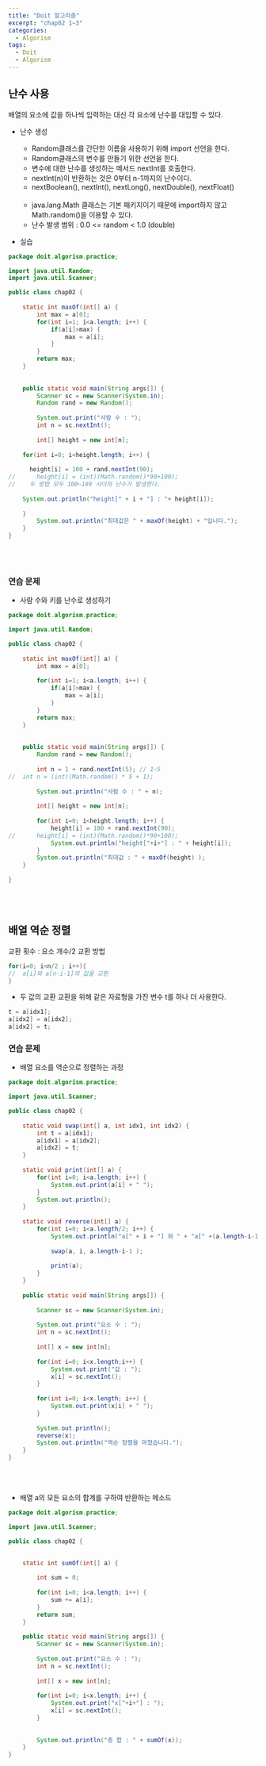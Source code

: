 ```yaml
---
title: "Doit 알고리즘"
excerpt: "chap02 1~3"
categories: 
  - Algorism
tags: 
  - Doit
  - Algorism
---
```


## 난수 사용

배열의 요소에 값을 하나씩 입력하는 대신 각 요소에 난수를 대입할 수 있다. <br>

- 난수 생성
    - Random클래스를 간단한 이름을 사용하기 위해 import 선언을 한다.
    - Random클래스의 변수를 만들기 위한 선언을 한다.
    - 변수에 대한 난수를 생성하는 메서드 nextInt를 호출한다. 
    - nextInt(n)이 반환하는 것은 0부터 n-1까지의 난수이다.
    - nextBoolean(), nextInt(), nextLong(), nextDouble(), nextFloat()
    <br><br>
    - java.lang.Math 클래스는 기본 패키지이기 때문에 import하지 않고 Math.random()을 이용할 수 있다.
    - 난수 발생 범위 : 0.0 <= random < 1.0 (double)

- 실습

```java
package doit.algorism.practice;

import java.util.Random;
import java.util.Scanner;

public class chap02 { 
	
	static int maxOf(int[] a) {
		int max = a[0];
		for(int i=1; i<a.length; i++) {
			if(a[i]>max) {
				max = a[i];
			}
		}
		return max;
	}
	
	
	public static void main(String args[]) {
		Scanner sc = new Scanner(System.in);
		Random rand = new Random();
		 	
		System.out.print("사람 수 : ");
		int n = sc.nextInt();
		
		int[] height = new int[n];
		
    for(int i=0; i<height.length; i++) {
    
      height[i] = 100 + rand.nextInt(90); 
//		height[i] = (int)(Math.random()*90+100);
//    두 방법 모두 100~189 사이의 난수가 발생한다.
    
    System.out.println("height[" + i + "] : "+ height[i]);
    
    }
		System.out.println("최대값은 " + maxOf(height) + "입니다.");
	}
}
```

<br><br>

### 연습 문제

- 사람 수와 키를 난수로 생성하기

```java
package doit.algorism.practice;

import java.util.Random;

public class chap02 { 
	
	static int maxOf(int[] a) {
		int max = a[0];
		
		for(int i=1; i<a.length; i++) {
			if(a[i]>max) {
				max = a[i];
			}
		}
		return max;
	}
	
	
	public static void main(String args[]) {
		Random rand = new Random();
		
		int n = 1 + rand.nextInt(5); // 1~5
//	int n = (int)(Math.random() * 5 + 1);
		
		System.out.println("사람 수 : " + n);
		
		int[] height = new int[n];
		
		for(int i=0; i<height.length; i++) {
			height[i] = 100 + rand.nextInt(90);
//		height[i] = (int)(Math.random()*90+100);
			System.out.println("height["+i+"] : " + height[i]);
		}
		System.out.println("최대값 : " + maxOf(height) );
	}
	
}
```

<br><br>

## 배열 역순 정렬

교환 횟수 : 요소 개수/2
교환 방법 

```java
for(i=0; i<n/2 ; i++){
//	a[i]와 a[n-i-1]의 값을 교환
}
```

- 두 값의 교환
교환을 위해 같은 자료형을 가진 변수 t를 하나 더 사용한다.

```java
t = a[idx1];
a[idx2] = a[idx2];
a[idx2] = t;
```


### 연습 문제

- 배열 요소를 역순으로 정렬하는 과정

```java
package doit.algorism.practice;

import java.util.Scanner;

public class chap02 { 
	
	static void swap(int[] a, int idx1, int idx2) {
		int t = a[idx1];
		a[idx1] = a[idx2];
		a[idx2] = t;
	}
	
	static void print(int[] a) {
		for(int i=0; i<a.length; i++) {
			System.out.print(a[i] + " "); 
		}
		System.out.println();
	}
	
	static void reverse(int[] a) {
		for(int i=0; i<a.length/2; i++) {
			System.out.println("a[" + i + "] 와 " + "a[" +(a.length-i-1)+"]" + "을 교환합니다.");
			
			swap(a, i, a.length-i-1 );
			
			print(a);
		}
	}
	
	public static void main(String args[]) {
		
		Scanner sc = new Scanner(System.in);
		
		System.out.print("요소 수 : ");
		int n = sc.nextInt();
		
		int[] x = new int[n];
		
		for(int i=0; i<x.length;i++) {
			System.out.print("값 : ");
			x[i] = sc.nextInt();
		}
		
		for(int i=0; i<x.length; i++) {
			System.out.print(x[i] + " ");
		}
		
		System.out.println();
		reverse(x);
		System.out.println("역순 정렬을 마쳤습니다.");
	}
}
```

<br><br>

- 배열 a의 모든 요소의 합계를 구하여 반환하는 메소드

```java
package doit.algorism.practice;

import java.util.Scanner;

public class chap02 { 

	
	static int sumOf(int[] a) {
		
		int sum = 0;
		
		for(int i=0; i<a.length; i++) {
			sum += a[i];
		}
		return sum;
	}
	
	public static void main(String args[]) {
		Scanner sc = new Scanner(System.in);
		
		System.out.print("요소 수 : ");
		int n = sc.nextInt();
		
		int[] x = new int[n];
		
		for(int i=0; i<x.length; i++) {
			System.out.print("x["+i+"] : ");
			x[i] = sc.nextInt();
		}
		
		
		System.out.println("총 합 : " + sumOf(x));
	}
}
```

<br><br>